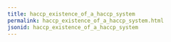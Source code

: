 ```yaml
---
title: haccp_existence_of_a_haccp_system
permalink: haccp_existence_of_a_haccp_system.html
jsonid: haccp_existence_of_a_haccp_system
---
```

